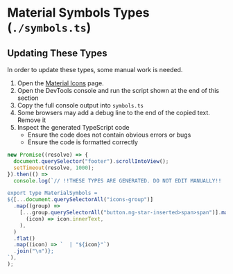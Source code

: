 # Material Symbols Types (`./symbols.ts`)

## Updating These Types

In order to update these types, some manual work is needed.

1. Open the [Material Icons](https://fonts.google.com/icons) page.
2. Open the DevTools console and run the script shown at the end of this
   section
3. Copy the full console output into `symbols.ts`
4. Some browsers may add a debug line to the end of the copied text. Remove
   it
5. Inspect the generated TypeScript code
   - Ensure the code does not contain obvious errors or bugs
   - Ensure the code is formatted correctly

```js
new Promise((resolve) => {
  document.querySelector("footer").scrollIntoView();
  setTimeout(resolve, 1000);
}).then(() =>
  console.log(`// !!THESE TYPES ARE GENERATED. DO NOT EDIT MANUALLY!!

export type MaterialSymbols =
${[...document.querySelectorAll("icons-group")]
  .map((group) =>
    [...group.querySelectorAll("button.ng-star-inserted>span>span")].map(
      (icon) => icon.innerText,
    ),
  )
  .flat()
  .map((icon) => `  | "${icon}"`)
  .join("\n")};
`),
);
```
